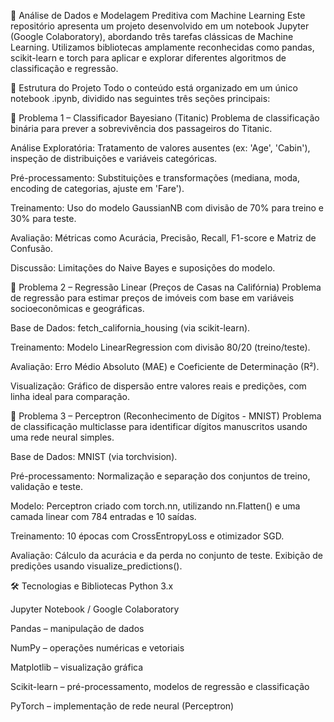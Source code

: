 🧠 Análise de Dados e Modelagem Preditiva com Machine Learning
Este repositório apresenta um projeto desenvolvido em um notebook Jupyter (Google Colaboratory), abordando três tarefas clássicas de Machine Learning. Utilizamos bibliotecas amplamente reconhecidas como pandas, scikit-learn e torch para aplicar e explorar diferentes algoritmos de classificação e regressão.

📁 Estrutura do Projeto
Todo o conteúdo está organizado em um único notebook .ipynb, dividido nas seguintes três seções principais:

🔹 Problema 1 – Classificador Bayesiano (Titanic)
Problema de classificação binária para prever a sobrevivência dos passageiros do Titanic.

Análise Exploratória: Tratamento de valores ausentes (ex: 'Age', 'Cabin'), inspeção de distribuições e variáveis categóricas.

Pré-processamento: Substituições e transformações (mediana, moda, encoding de categorias, ajuste em 'Fare').

Treinamento: Uso do modelo GaussianNB com divisão de 70% para treino e 30% para teste.

Avaliação: Métricas como Acurácia, Precisão, Recall, F1-score e Matriz de Confusão.

Discussão: Limitações do Naive Bayes e suposições do modelo.

🔹 Problema 2 – Regressão Linear (Preços de Casas na Califórnia)
Problema de regressão para estimar preços de imóveis com base em variáveis socioeconômicas e geográficas.

Base de Dados: fetch_california_housing (via scikit-learn).

Treinamento: Modelo LinearRegression com divisão 80/20 (treino/teste).

Avaliação: Erro Médio Absoluto (MAE) e Coeficiente de Determinação (R²).

Visualização: Gráfico de dispersão entre valores reais e predições, com linha ideal para comparação.

🔹 Problema 3 – Perceptron (Reconhecimento de Dígitos - MNIST)
Problema de classificação multiclasse para identificar dígitos manuscritos usando uma rede neural simples.

Base de Dados: MNIST (via torchvision).

Pré-processamento: Normalização e separação dos conjuntos de treino, validação e teste.

Modelo: Perceptron criado com torch.nn, utilizando nn.Flatten() e uma camada linear com 784 entradas e 10 saídas.

Treinamento: 10 épocas com CrossEntropyLoss e otimizador SGD.

Avaliação: Cálculo da acurácia e da perda no conjunto de teste. Exibição de predições usando visualize_predictions().

🛠️ Tecnologias e Bibliotecas
Python 3.x

Jupyter Notebook / Google Colaboratory

Pandas – manipulação de dados

NumPy – operações numéricas e vetoriais

Matplotlib – visualização gráfica

Scikit-learn – pré-processamento, modelos de regressão e classificação

PyTorch – implementação de rede neural (Perceptron)
